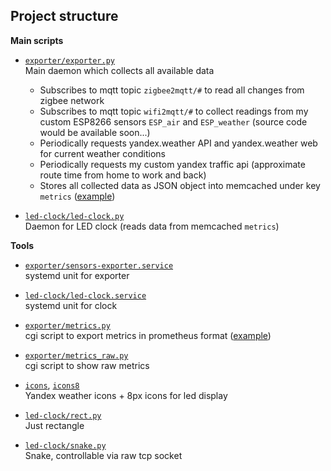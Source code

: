 ## Project structure

**Main scripts**
- [`exporter/exporter.py`](exporter/exporter.py)  
Main daemon which collects all available data 
  - Subscribes to mqtt topic `zigbee2mqtt/#` to read all changes from zigbee network
  - Subscribes to mqtt topic `wifi2mqtt/#` to collect readings from my custom ESP8266 sensors `ESP_air` and `ESP_weather` (source code would be available soon...)
  - Periodically requests yandex.weather API and yandex.weather web for current weather conditions
  - Periodically requests my custom yandex traffic api (approximate route time from home to work and back) 
  - Stores all collected data as JSON object into memcached under key `metrics` ([example](metrics_example.json))


- [`led-clock/led-clock.py`](led-clock/led-clock.py)  
Daemon for LED clock (reads data from memcached `metrics`)


**Tools**
- [`exporter/sensors-exporter.service`](exporter/sensors-exporter.service)  
systemd unit for exporter
- [`led-clock/led-clock.service`](led-clock/led-clock.service)  
  systemd unit for clock
- [`exporter/metrics.py`](exporter/metrics.py)  
cgi script to export metrics in prometheus format ([example](metrics_example.txt))

- [`exporter/metrics_raw.py`](exporter/metrics_raw.py)  
cgi script to show raw metrics
  
- [`icons`](icons), [`icons8`](icons8)  
Yandex weather icons + 8px icons for led display
  

  
  
- [`led-clock/rect.py`](led-clock/rect.py)  
Just rectangle

- [`led-clock/snake.py`](led-clock/snake.py)  
Snake, controllable via raw tcp socket
